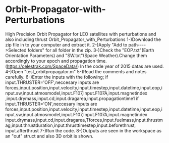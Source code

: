 # Orbit-Propagator-with-Perturbations
High Precision Orbit Propagator for LEO satellites with perturbations and also including thrust
Orbit_Propagator_with_Perturbations
1-)Download the zip file in to your computer and extract it.
2-)Apply "Add to path---->Selected folders" for all folder in the zip.
3-)Check the "EOP.txt"(Earth Orientation Parameters) and "SW.txt"(Space Weather).Change them accordingly to your epoch and propagation time.
(https://celestrak.com/SpaceData/) In the code year of 2015 datas are used.
4-)Open "test_orbitpropagator.m"
5-)Read the comments and notes carefully.
6-)Enter the inputs with the following;
if input.THRUSTER='OFF',neccesary inputs are
forces,input.position,input.velocity,input.timestep,input.datetime,input.eop,input.sw,input.atmosmodel,input.F107,input.F107A,input.magnetindex
,input.drymass,input.cd,input.dragarea,input.propagationtime1
if input.THRUSTER='ON',neccesary inputs are
forces,input.position,input.velocity,input.timestep,input.datetime,input.eop,input.sw,input.atmosmodel,input.F107,input.F107A,input.magnetindex
input.drymass,input.cd,input.dragarea,Tforces,input.fuelmass,input.thrustmag,input.thrustduration,input.thrusttimestep,input.beforethrust,
input.afterthrust
7-)Run the code.
8-)Outputs are seen in the workspace as an "out" struct and also 3D orbit is shown. 
